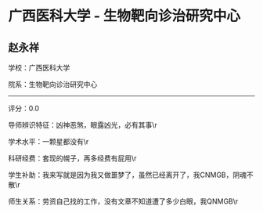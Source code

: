 # 广西医科大学 - 生物靶向诊治研究中心

## 赵永祥

学校：广西医科大学

院系：生物靶向诊治研究中心

* * *

评分：0.0

导师辨识特征：凶神恶煞，眼露凶光，必有其事\r

学术水平：一颗星都没有\r

科研经费：套现的幌子，再多经费有屁用\r

学生补助：我来写就是因为我又做噩梦了，虽然已经离开了，我CNMGB，阴魂不散\r

师生关系：劳资自己找的工作，没有文章不知道遭了多少白眼，我QNMGB\r